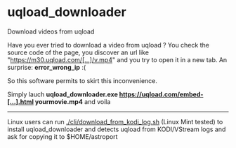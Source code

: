 # uqload_downloader
Download videos from uqload

Have you ever tried to download a video from uqload ?
You check the source code of the page, you discover an url like "https://m30.uqload.com/[...]/v.mp4" and you try to open it in a new tab.
An surprise: __error_wrong_ip__ :(

So this software permits to skirt this inconvenience.

Simply lauch __uqload_downloader.exe https://uqload.com/embed-[...].html yourmovie.mp4__ and voila

---

Linux users can run [./cli/download_from_kodi_log.sh](./cli/download_from_kodi_log.sh) (Linux Mint tested)
to install uqload_downloader and detects uqload from KODI/VStream logs and ask for copying it to $HOME/astroport
